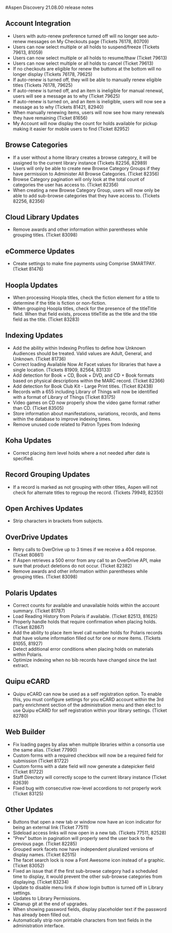 #Aspen Discovery 21.08.00 release notes
## Account Integration
- Users with auto-renew preference turned off will no longer see auto-renew messages on My Checkouts page (Tickets 76178, 80709)
- Users can now select multiple or all holds to suspend/freeze (Tickets 79613, 81059)
- Users can now select multiple or all holds to resume/thaw (Ticket 79613)
- Users can now select multiple or all holds to cancel (Ticket 79613)
- If no checkouts are eligible for renew the buttons at the bottom will no longer display (Tickets 76178, 79625)
- If auto-renew is turned off, they will be able to manually renew eligible titles (Tickets 76178, 79625)
- If auto-renew is turned off, and an item is ineligible for manual renewal, users will see a message as to why (Ticket 79625)
- If auto-renew is turned on, and an item is ineligible, users will now see a message as to why (Tickets 81421, 82940)
- When manually renewing items, users will now see how many renewals they have remaining (Ticket 81656)
- My Account will now display the count for holds available for pickup making it easier for mobile users to find (Ticket 82952)

## Browse Categories
- If a user without a home library creates a browse category, it will be assigned to the current library instance (Tickets 82256, 82989)
- Users will only be able to create new Browse Category Groups if they have permission to Administer All Browse Categories. (Ticket 82356)
- Browse Category pagination will only look at the total count of categories the user has access to. (Ticket 82356)
- When creating a new Browse Category Group, users will now only be able to add sub-browse categories that they have access to. (Tickets 82256, 82356)

## Cloud Library Updates
- Remove awards and other information within parentheses while grouping titles. (Ticket 83098)

## eCommerce Updates
- Create settings to make fine payments using Comprise SMARTPAY. (Ticket 81476)

## Hoopla Updates
- When processing Hoopla titles, check the fiction element for a title to determine if the title is fiction or non-fiction.
- When grouping Hoopla titles, check for the presence of the titleTitle field. When that field exists, process titleTitle as the title and the title field as the title. (Ticket 83283)

## Indexing Updates
- Add the ability within Indexing Profiles to define how Unknown Audiences should be treated.  Valid values are Adult, General, and Unknown. (Ticket 81736)
- Correct loading Available Now At Facet values for libraries that have a single location. (Tickets 81909, 82564, 83133)  
- Add detection for Book + CD, Book + DVD, and CD + Book formats based on physical descriptions within the MARC record.  (Ticket 82366)
- Add detection for Book Club Kit - Large Print titles. (Ticket 82438)
- Records with a 655 including Library of Things will now be identified with a format of Library of Things (Ticket 83175)
- Video games on CD now properly show the video game format rather than CD. (Ticket 83505)
- Store information about manifestations, variations, records, and items within the database to improve indexing times. 
- Remove unused code related to Patron Types from Indexing 

## Koha Updates
- Correct placing item level holds where a not needed after date is specified. 

## Record Grouping Updates
- If a record is marked as not grouping with other titles, Aspen will not check for alternate titles to regroup the record. (Tickets 79949, 82350)

## Open Archives Updates
- Strip characters in brackets from subjects. 

## OverDrive Updates
- Retry calls to OverDrive up to 3 times if we receive a 404 response. (Ticket 80861)
- If Aspen retrieves a 500 error from any call to an OverDrive API, make sure that product deletions do not occur. (Ticket 82382)
- Remove awards and other information within parentheses while grouping titles. (Ticket 83098)

## Polaris Updates
- Correct counts for available and unavailable holds within the account summary. (Ticket 81787)
- Load Reading History from Polaris if available. (Ticket 82513, 81625)
- Properly handle holds that require confirmation when placing holds. (Ticket 82867)
- Add the ability to place item level call number holds for Polaris records that have volume information filled out for one or more items. (Tickets 81055, 81927)   
- Detect additional error conditions when placing holds on materials within Polaris.   
- Optimize indexing when no bib records have changed since the last extract.

## Quipu eCARD
- Quipu eCARD can now be used as a self registration option.  To enable this, you must configure settings for you eCARD account within the 3rd party enrichment section of the administration menu and then elect to use Quipu eCARD for self registration within your library settings. (Ticket 82780)

## Web Builder
- Fix loading pages by alias when multiple libraries within a consortia use the same alias.  (Ticket 77990)
- Custom forms with a required checkbox will now be a required field for submission (Ticket 81722)
- Custom forms with a date field will now generate a datepicker field (Ticket 81722)
- Staff Directory will correctly scope to the current library instance (Ticket 82639)
- Fixed bug with consecutive row-level accordions to not properly work (Ticket 83125)

## Other Updates
- Buttons that open a new tab or window now have an icon indicator for being an external link (Ticket 77511)
- Sideload access links will now open in a new tab. (Tickets 77511, 82528)
- "Prev" button in pagination will properly send the user back to the previous page. (Ticket 82285) 
- Grouped work facets now have independent pluralized versions of display names. (Ticket 82515)
- The facet search lock is now a Font Awesome icon instead of a graphic. (Ticket 83052)
- Fixed an issue that if the first sub-browse category had a scheduled time to display, it would prevent the other sub-browse categories from displaying. (Ticket 83234)
- Update to disable menu link if show login button is turned off in Library settings.
- Updates to Library Permissions.
- Cleanup git at the end of upgrades. 
- When showing password fields, display placeholder text if the password has already been filled out. 
- Automatically strip non printable characters from text fields in the administration interface.